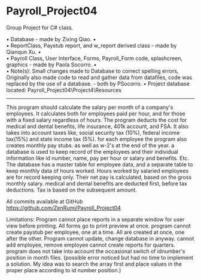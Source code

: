 Payroll_Project04
=================

Group Project for C# class. 

•  Database - made by Zixing Qiao. 
•	
•	ReportClass, Paystub report, and w_report derived class - made by Qianqun Xu. 
•	
•	Payroll Class, User Interface, Forms, Payroll_Form code, splashcreen, graphics - made by Paola Socorro.
•	
•	Note(s): Small changes made to Database to correct spelling errors, Originally also made code to read and gather data from datafiles, code was replaced by the use of a database. - both by PSocorro.
•	Project database located:  Payroll_Project04\Project4\Resources
***

This program should calculate the salary per month of a company's employees. It calculates both for employees paid per hour, and for those with a fixed salary regardless of hours. 
The program deducts the cost for medical and dental benefits, life insurance, 401k account, and FSA. 
It also takes into account taxes like, social security tax (10%), federal income tax(15%) and state income tax (5%).
for each employee the program also creates monthly pay stubs. as well as w-2's at the end of the year.
a database is used to keep record of the employees  and their individual information like id number, name, pay per hour or salary and benefits. Etc. 
The database has a master table for employee data, and a separate table to keep monthly data of hours worked. 
Hours worked by salaried employees are for record keeping only. Their net pay is calculated, based on the gross monthly salary. 
medical and dental benefits are deducted first, before tax deductions. Tax is based on the subsequent amount. 

All commits available at GitHub
https://github.com/ZenRumi/Payroll_Project04

Limitations: 
Program cannot place reports in a separate window for user view before printing. 
All forms go to print preview at once.
program cannot create paystub per employee, one at a time. All are created at once, one after the other.
Program cannot update, change database in anyway.
cannot add employee, remove employee
cannot create reports for quarters.
program does not take into account the occasional switch of idnumber's position in month files. (possible error noticed but had no time to implement a solution. My idea was to search the array first and place values in the proper place according to id number position.) 

